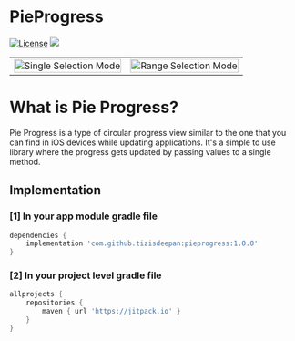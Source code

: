 # PieProgress
[![License](https://img.shields.io/badge/license-Apache%202-4EB1BA.svg?style=flat-square)](https://www.apache.org/licenses/LICENSE-2.0.html)
[![](https://jitpack.io/v/tizisdeepan/pieprogress.svg)](https://jitpack.io/#tizisdeepan/pieprogress)

<table>
    <tr><td align="center"><img src="https://github.com/tizisdeepan/pieprogress/blob/master/Screenshots/ss1.png" alt="Single Selection Mode" width="100%"></td>
    <td align="center"><img src="https://github.com/tizisdeepan/pieprogress/blob/master/Screenshots/ss2.png" alt="Range Selection Mode" width="100%"></td>
</table>

# What is Pie Progress?
Pie Progress is a type of circular progress view similar to the one that you can find in iOS devices while updating applications. It's a simple to use library where the progress gets updated by passing values to a single method.

## Implementation
### [1] In your app module gradle file
```gradle
dependencies {
    implementation 'com.github.tizisdeepan:pieprogress:1.0.0'
}
```

### [2] In your project level gradle file
```gradle
allprojects {
    repositories {
        maven { url 'https://jitpack.io' }
    }
}
```
